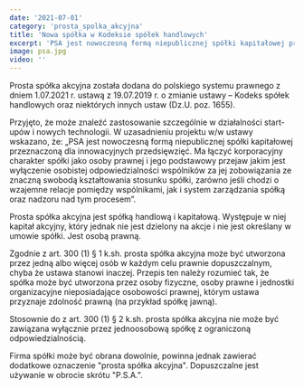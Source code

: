 ```yaml
---
date: '2021-07-01'
category: 'prosta_spolka_akcyjna'
title: 'Nowa spółka w Kodeksie spółek handlowych'
excerpt: 'PSA jest nowoczesną formą niepublicznej spółki kapitałowej przeznaczoną dla innowacyjnych przedsięwzięć.'
image: psa.jpg
video: ''
---
```


Prosta spółka akcyjna została dodana do polskiego systemu prawnego z dniem 1.07.2021 r. ustawą z 19.07.2019 r. o zmianie ustawy – Kodeks spółek handlowych oraz niektórych innych ustaw (Dz.U. poz. 1655).

Przyjęto, że może znaleźć zastosowanie szczególnie w działalności start-upów i nowych technologii. W uzasadnieniu projektu w/w ustawy wskazano, że: „PSA jest nowoczesną formą niepublicznej spółki kapitałowej przeznaczoną dla innowacyjnych przedsięwzięć. Ma łączyć korporacyjny charakter spółki jako osoby prawnej i jego podstawowy przejaw jakim jest wyłączenie osobistej odpowiedzialności wspólników za jej zobowiązania ze znaczną swobodą kształtowania stosunku spółki, zarówno jeśli chodzi o wzajemne relacje pomiędzy wspólnikami, jak i system zarządzania spółką oraz nadzoru nad tym procesem”.

Prosta spółka akcyjna jest spółką handlową i kapitałową. Występuje w niej kapitał akcyjny, który jednak nie jest dzielony na akcje i nie jest określany w umowie spółki. Jest osobą prawną. 

Zgodnie z art. 300 (1) § 1 k.sh. prosta spółka akcyjna może być utworzona przez jedną albo więcej osób w każdym celu prawnie dopuszczalnym, chyba że ustawa stanowi inaczej. Przepis ten należy rozumieć tak, że spółka może być utworzona przez osoby fizyczne, osoby prawne i jednostki organizacyjne nieposiadające osobowości prawnej, którym ustawa przyznaje zdolność prawną (na przykład spółkę jawną). 

Stosownie do z art. 300 (1) § 2 k.sh.  prosta spółka akcyjna nie może być zawiązana wyłącznie przez jednoosobową spółkę z ograniczoną odpowiedzialnością.

Firma spółki może być obrana dowolnie, powinna jednak zawierać dodatkowe oznaczenie "prosta spółka akcyjna". Dopuszczalne jest używanie w obrocie skrótu "P.S.A.". 

